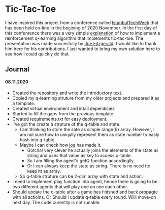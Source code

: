 # Tic-Tac-Toe

I have inspired this project from a conference called [IstanbulTechWeek](https://www.istanbultechweek.com) that has been held on-line in the begining of 2020 November. In the first day of this confenrence there was a very simple [explanation](https://youtu.be/aV7-4iKWOuw) of how to implement a reinforcement q-learning algorithm that implements tic-tac-toe. The presentation was made succesfully by [Joe Fitzgerald](https://www.linkedin.com/in/js-fitz/). I would like to thank him here for his contributions. I just wanted to bring my own solution here to see how I could quickly do that. 

## Journal

#### 08.11.2020

- Created the repository and write the introductory text.
- Copied my q-learning struture from my older projects and prepared it as a template.
- Created virtual environment and intall dependicies
- Started to fill the gaps from the previous template.
- Created requirements.txt for easy deployment.
- I've got the create a struture of the q-table and state.
    - I am thinking to store the sate as simple range(9) array. However, I am not sure how to uniqully represent them as state number to easly hash into q-table.
    - Maybe I can check how [joe]() has made it.
        - Gotcha! very clever he actually joins the elements of the state as string and uses that value as key to access q-table.
        - So I am filling the agent's getQ function accordinglly.
        - Or I can always keep the state as string. There is no need tto keep itt as array.
    - So q-table struture can be 2-dim array with state and action.
- I need to implement play  function into agent, hence there is going to be two different agents that will play one on one each other.
- Should update the q-table after a game has finished and back propagte with all actioins. Or Should I update q-table every round. Wiill move-on next day. The code curentlly is not runable.